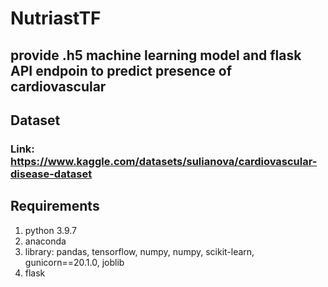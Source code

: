 # NutriastTF
## provide .h5 machine learning model and flask API endpoin to predict presence of cardiovascular

## Dataset
### Link: https://www.kaggle.com/datasets/sulianova/cardiovascular-disease-dataset

## Requirements
1. python 3.9.7
2. anaconda
3. library: pandas, tensorflow, numpy, numpy, scikit-learn, gunicorn==20.1.0, joblib
4. flask





